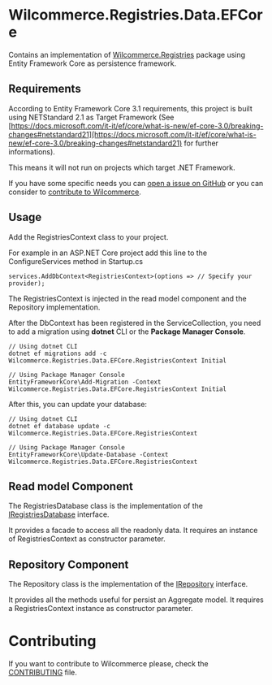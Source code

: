 # Wilcommerce.Registries.Data.EFCore
Contains an implementation of [Wilcommerce.Registries](https://github.com/wilcommerce/Wilcommerce.Registries/) package using Entity Framework Core as persistence framework.

## Requirements
According to Entity Framework Core 3.1 requirements, this project is built using NETStandard 2.1 as Target Framework (See [https://docs.microsoft.com/it-it/ef/core/what-is-new/ef-core-3.0/breaking-changes#netstandard21](https://docs.microsoft.com/it-it/ef/core/what-is-new/ef-core-3.0/breaking-changes#netstandard21) for further informations).

This means it will not run on projects which target .NET Framework.

If you have some specific needs you can [open a issue on GitHub](https://github.com/wilcommerce/Wilcommerce.Registries.Data.EFCore/issues) or you can consider to [contribute to Wilcommerce](CONTRIBUTING.md).

## Usage
Add the RegistriesContext class to your project.

For example in an ASP.NET Core project add this line to the ConfigureServices method in Startup.cs
```<C#>
services.AddDbContext<RegistriesContext>(options => // Specify your provider);
```
The RegistriesContext is injected in the read model component and the Repository implementation.

After the DbContext has been registered in the ServiceCollection, you need to add a migration using **dotnet** CLI or the **Package Manager Console**.
```
// Using dotnet CLI
dotnet ef migrations add -c Wilcommerce.Registries.Data.EFCore.RegistriesContext Initial

// Using Package Manager Console
EntityFrameworkCore\Add-Migration -Context Wilcommerce.Registries.Data.EFCore.RegistriesContext Initial
```

After this, you can update your database:
```
// Using dotnet CLI
dotnet ef database update -c Wilcommerce.Registries.Data.EFCore.RegistriesContext

// Using Package Manager Console
EntityFrameworkCore\Update-Database -Context Wilcommerce.Registries.Data.EFCore.RegistriesContext
```

## Read model Component
The RegistriesDatabase class is the implementation of the [IRegistriesDatabase](https://github.com/wilcommerce/Wilcommerce.Registries/blob/develop/src/Wilcommerce.Registries/ReadModels/IRegistriesDatabase.cs) interface.

It provides a facade to access all the readonly data.
It requires an instance of RegistriesContext as constructor parameter.

## Repository Component
The Repository class is the implementation of the [IRepository](https://github.com/wilcommerce/Wilcommerce.Registries/blob/develop/src/Wilcommerce.Registries/Repository/IRepository.cs) interface.

It provides all the methods useful for persist an Aggregate model. 
It requires a RegistriesContext instance as constructor parameter.

# Contributing
If you want to contribute to Wilcommerce please, check the [CONTRIBUTING](CONTRIBUTING.md) file.
